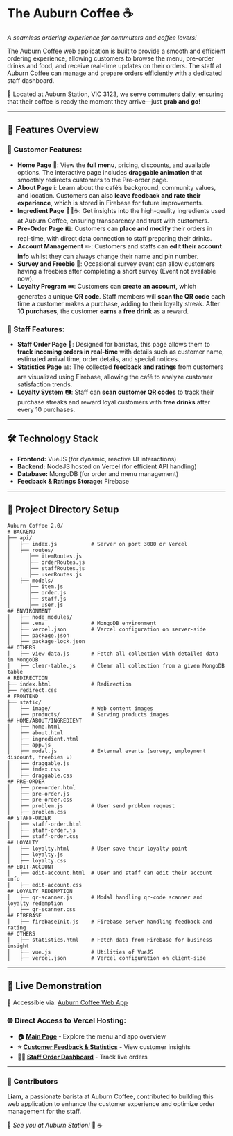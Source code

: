# The Auburn Coffee ☕  
*A seamless ordering experience for commuters and coffee lovers!*  

The Auburn Coffee web application is built to provide a smooth and efficient ordering experience, allowing customers to browse the menu, pre-order drinks and food, and receive real-time updates on their orders. The staff at Auburn Coffee can manage and prepare orders efficiently with a dedicated staff dashboard.  

🚆 Located at Auburn Station, VIC 3123, we serve commuters daily, ensuring that their coffee is ready the moment they arrive—just **grab and go!**  

---

## 🌟 Features Overview  
### 🔹 Customer Features:  
- **Home Page** 🏡: View the **full menu**, pricing, discounts, and available options. The interactive page includes **draggable animation** that smoothly redirects customers to the Pre-order page.  
- **About Page** ℹ️: Learn about the café’s background, community values, and location. Customers can also **leave feedback and rate their experience**, which is stored in Firebase for future improvements.  
- **Ingredient Page** 🥑🥛☕: Get insights into the high-quality ingredients used at Auburn Coffee, ensuring transparency and trust with customers.  
- **Pre-Order Page** 🛍️: Customers can **place and modify** their orders in real-time, with direct data connection to staff preparing their drinks.  
- **Account Management** ✏️: Customers and staffs can **edit their account info** whilst they can always change their name and pin number.  
- **Survey and Freebie** 🎁: Occasional survey event can allow customers having a freebies after completing a short survey (Event not available now).  
- **Loyalty Program** 🎟️: Customers can **create an account**, which generates a unique **QR code**. Staff members will **scan the QR code** each time a customer makes a purchase, adding to their loyalty streak. After **10 purchases**, the customer **earns a free drink** as a reward.

### 🔹 Staff Features:  
- **Staff Order Page** 🏪: Designed for baristas, this page allows them to **track incoming orders in real-time** with details such as customer name, estimated arrival time, order details, and special notices.  
- **Statistics Page** 📊: The collected **feedback and ratings** from customers are visualized using Firebase, allowing the café to analyze customer satisfaction trends.  
- **Loyalty System** 📷: Staff can **scan customer QR codes** to track their purchase streaks and reward loyal customers with **free drinks** after every 10 purchases.

---

## 🛠️ Technology Stack  
- **Frontend:** VueJS (for dynamic, reactive UI interactions)  
- **Backend:** NodeJS hosted on Vercel (for efficient API handling)  
- **Database:** MongoDB (for order and menu management)  
- **Feedback & Ratings Storage:** Firebase  

---

## 📂 Project Directory Setup  
```plaintext
Auburn Coffee 2.0/
# BACKEND
├── api/
│   ├── index.js           # Server on port 3000 or Vercel
│   ├── routes/
│      ├── itemRoutes.js
│      ├── orderRoutes.js
│      ├── staffRoutes.js
│      ├── userRoutes.js
│   ├── models/
│      ├── item.js
│      ├── order.js
│      ├── staff.js
│      ├── user.js
## ENVIRONMENT
│   ├── node_modules/
│   ├── .env               # MongoDB environment
│   ├── vercel.json        # Vercel configuration on server-side
│   ├── package.json
│   ├── package-lock.json
## OTHERS
│   ├── view-data.js       # Fetch all collection with detailed data in MongoDB
│   ├── clear-table.js     # Clear all collection from a given MongoDB table
# REDIRECTION
├── index.html             # Redirection
├── redirect.css
# FRONTEND
├── static/
│   ├── image/             # Web content images
│   ├── products/          # Serving products images
## HOME/ABOUT/INGREDIENT
│   ├── home.html
│   ├── about.html
│   ├── ingredient.html
│   ├── app.js
│   ├── modal.js           # External events (survey, employment discount, freebies ☕)
│   ├── draggable.js
│   ├── index.css
│   ├── draggable.css
## PRE-ORDER
│   ├── pre-order.html
│   ├── pre-order.js
│   ├── pre-order.css
│   ├── problem.js         # User send problem request
│   ├── problem.css
## STAFF-ORDER
│   ├── staff-order.html
│   ├── staff-order.js
│   ├── staff-order.css
## LOYALTY
│   ├── loyalty.html       # User save their loyalty point
│   ├── loyalty.js
│   ├── loyalty.css
## EDIT-ACCOUNT
│   ├── edit-account.html  # User and staff can edit their account info
│   ├── edit-account.css 
## LOYALTY_REDEMPTION
│   ├── qr-scanner.js      # Modal handling qr-code scanner and loyalty redemption
│   ├── qr-scanner.css 
## FIREBASE
│   ├── firebaseInit.js    # Firebase server handling feedback and rating
## OTHERS
│   ├── statistics.html    # Fetch data from Firebase for business insight
│   ├── vue.js             # Utilities of VueJS
│   ├── vercel.json        # Vercel configuration on client-side
```

---

## 📌 **Live Demonstration**  
🚀 Accessible via: [Auburn Coffee Web App](https://lelekhoa1812.github.io/The-Auburn-Coffee/)  

### 🌐 **Direct Access to Vercel Hosting:**  
- **🏠 [Main Page](https://the-auburn-coffee.vercel.app/home.html)** - Explore the menu and app overview  
- **⭐ [Customer Feedback & Statistics](https://the-auburn-coffee.vercel.app/statistics.html)** - View customer insights  
- **👨‍🍳 [Staff Order Dashboard](https://the-auburn-coffee.vercel.app/staff-order.html)** - Track live orders  

---

### 🤝 **Contributors**  
**Liam**, a passionate barista at Auburn Coffee, contributed to building this web application to enhance the customer experience and optimize order management for the staff.  

📍 *See you at Auburn Station!* 🚆 ☕